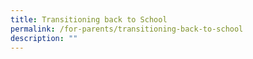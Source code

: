 ```yaml
---
title: Transitioning back to School
permalink: /for-parents/transitioning-back-to-school
description: ""
---
```


